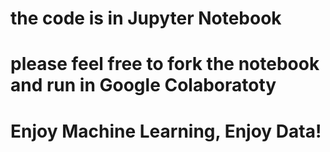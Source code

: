 # the code is in Jupyter Notebook
# please feel free to fork the notebook and run in Google Colaboratoty
# Enjoy Machine Learning, Enjoy Data!
